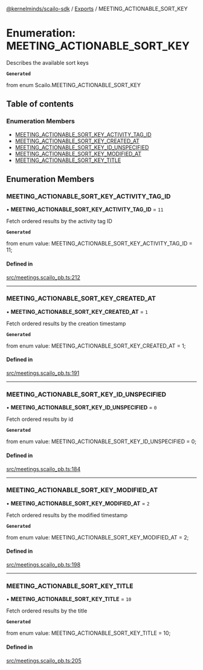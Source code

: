 [@kernelminds/scailo-sdk](../README.md) / [Exports](../modules.md) / MEETING\_ACTIONABLE\_SORT\_KEY

# Enumeration: MEETING\_ACTIONABLE\_SORT\_KEY

Describes the available sort keys

**`Generated`**

from enum Scailo.MEETING_ACTIONABLE_SORT_KEY

## Table of contents

### Enumeration Members

- [MEETING\_ACTIONABLE\_SORT\_KEY\_ACTIVITY\_TAG\_ID](MEETING_ACTIONABLE_SORT_KEY.md#meeting_actionable_sort_key_activity_tag_id)
- [MEETING\_ACTIONABLE\_SORT\_KEY\_CREATED\_AT](MEETING_ACTIONABLE_SORT_KEY.md#meeting_actionable_sort_key_created_at)
- [MEETING\_ACTIONABLE\_SORT\_KEY\_ID\_UNSPECIFIED](MEETING_ACTIONABLE_SORT_KEY.md#meeting_actionable_sort_key_id_unspecified)
- [MEETING\_ACTIONABLE\_SORT\_KEY\_MODIFIED\_AT](MEETING_ACTIONABLE_SORT_KEY.md#meeting_actionable_sort_key_modified_at)
- [MEETING\_ACTIONABLE\_SORT\_KEY\_TITLE](MEETING_ACTIONABLE_SORT_KEY.md#meeting_actionable_sort_key_title)

## Enumeration Members

### MEETING\_ACTIONABLE\_SORT\_KEY\_ACTIVITY\_TAG\_ID

• **MEETING\_ACTIONABLE\_SORT\_KEY\_ACTIVITY\_TAG\_ID** = ``11``

Fetch ordered results by the activity tag ID

**`Generated`**

from enum value: MEETING_ACTIONABLE_SORT_KEY_ACTIVITY_TAG_ID = 11;

#### Defined in

[src/meetings.scailo_pb.ts:212](https://github.com/scailo/ts-sdk/blob/c10a36b57201dfa5903d4b53efa1e62aa6208936/src/meetings.scailo_pb.ts#L212)

___

### MEETING\_ACTIONABLE\_SORT\_KEY\_CREATED\_AT

• **MEETING\_ACTIONABLE\_SORT\_KEY\_CREATED\_AT** = ``1``

Fetch ordered results by the creation timestamp

**`Generated`**

from enum value: MEETING_ACTIONABLE_SORT_KEY_CREATED_AT = 1;

#### Defined in

[src/meetings.scailo_pb.ts:191](https://github.com/scailo/ts-sdk/blob/c10a36b57201dfa5903d4b53efa1e62aa6208936/src/meetings.scailo_pb.ts#L191)

___

### MEETING\_ACTIONABLE\_SORT\_KEY\_ID\_UNSPECIFIED

• **MEETING\_ACTIONABLE\_SORT\_KEY\_ID\_UNSPECIFIED** = ``0``

Fetch ordered results by id

**`Generated`**

from enum value: MEETING_ACTIONABLE_SORT_KEY_ID_UNSPECIFIED = 0;

#### Defined in

[src/meetings.scailo_pb.ts:184](https://github.com/scailo/ts-sdk/blob/c10a36b57201dfa5903d4b53efa1e62aa6208936/src/meetings.scailo_pb.ts#L184)

___

### MEETING\_ACTIONABLE\_SORT\_KEY\_MODIFIED\_AT

• **MEETING\_ACTIONABLE\_SORT\_KEY\_MODIFIED\_AT** = ``2``

Fetch ordered results by the modified timestamp

**`Generated`**

from enum value: MEETING_ACTIONABLE_SORT_KEY_MODIFIED_AT = 2;

#### Defined in

[src/meetings.scailo_pb.ts:198](https://github.com/scailo/ts-sdk/blob/c10a36b57201dfa5903d4b53efa1e62aa6208936/src/meetings.scailo_pb.ts#L198)

___

### MEETING\_ACTIONABLE\_SORT\_KEY\_TITLE

• **MEETING\_ACTIONABLE\_SORT\_KEY\_TITLE** = ``10``

Fetch ordered results by the title

**`Generated`**

from enum value: MEETING_ACTIONABLE_SORT_KEY_TITLE = 10;

#### Defined in

[src/meetings.scailo_pb.ts:205](https://github.com/scailo/ts-sdk/blob/c10a36b57201dfa5903d4b53efa1e62aa6208936/src/meetings.scailo_pb.ts#L205)
